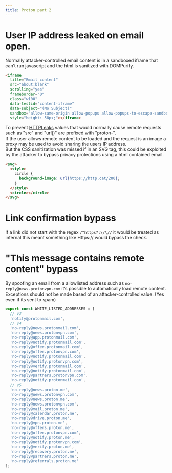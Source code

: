 ```yaml
---
title: Proton part 2
---
```


# User IP address leaked on email open.

Normally attacker-controlled email content is in a sandboxed iframe that can’t run javascript and the html is sanitized with DOMPurify.

```html
<iframe
  title="Email content"
  src="about:blank"
  scrolling="yes"
  frameborder="0"
  class="w100"
  data-testid="content-iframe"
  data-subject="(No Subject)"
  sandbox="allow-same-origin allow-popups allow-popups-to-escape-sandbox"
  style="height: 58px;"></iframe>
```

To prevent [HTTPLeaks](https://github.com/cure53/HTTPLeaks) values that would normally cause remote requests such as "src" and "url()" are prefixed with "proton-".  
If the user allows remote content to be loaded and the request is an image a proxy may be used to avoid sharing the users IP address.  
But the CSS sanitization was missed if in an SVG tag, this could be exploited by the attacker to bypass privacy protections using a html contained email.

```html
<svg>
  <style>
    circle {
      background-image: url(https://http.cat/200);
    }
  </style>
  <circle></circle>
</svg>
```

# Link confirmation bypass

If a link did not start with the regex `/^https?:\/\//` it would be treated as internal this meant something like Https:// would bypass the check.

# "This message contains remote content" bypass

By spoofing an email from a allowlisted address such as `no-reply@news.protonvpn.com` it’s possible to automatically load remote content.  
Exceptions should not be made based of an attacker-controlled value. (Yes even if its sent to spam)

```javascript
export const WHITE_LISTED_ADDRESSES = [
  // v3
  'notify@protonmail.com',
  // v4
  'no-reply@news.protonmail.com',
  'no-reply@news.protonvpn.com',
  'no-reply@app.protonmail.com',
  'no-reply@notify.protonmail.com',
  'no-reply@offer.protonmail.com',
  'no-reply@offer.protonvpn.com',
  'no-reply@notify.protonmail.com',
  'no-reply@notify.protonvpn.com',
  'no-reply@verify.protonmail.com',
  'no-reply@notify.protonmail.com',
  'no-reply@partners.protonvpn.com',
  'no-reply@notify.protonmail.com',
  // v5
  'no-reply@news.proton.me',
  'no-reply@news.protonvpn.com',
  'no-reply@news.proton.me',
  'no-reply@news.protonvpn.com',
  'no-reply@mail.proton.me',
  'no-reply@calendar.proton.me',
  'no-reply@drive.proton.me',
  'no-reply@vpn.proton.me',
  'no-reply@offers.proton.me',
  'no-reply@offer.protonvpn.com',
  'no-reply@notify.proton.me',
  'no-reply@notify.protonvpn.com',
  'no-reply@verify.proton.me',
  'no-reply@recovery.proton.me',
  'no-reply@partners.proton.me',
  'no-reply@referrals.proton.me'
];
```
